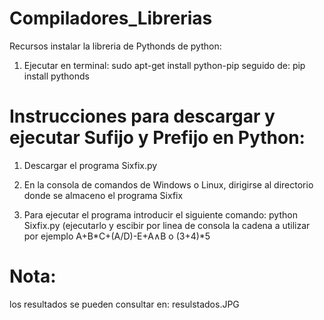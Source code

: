 # Compiladores_Librerias
Recursos instalar la libreria de Pythonds de python:

1) Ejecutar en terminal: sudo apt-get install python-pip  seguido de:  pip install pythonds

# Instrucciones para descargar y ejecutar Sufijo y Prefijo en Python:

1) Descargar el programa Sixfix.py

2) En la consola de comandos de Windows o Linux, dirigirse al directorio donde se almaceno el programa Sixfix

3) Para ejecutar el programa introducir el siguiente comando: python Sixfix.py (ejecutarlo y escibir por linea de consola la cadena a utilizar por ejemplo A+B*C+(A/D)-E+A∧B o (3+4)*5 

# Nota: 
  los resultados se pueden consultar en: resulstados.JPG
